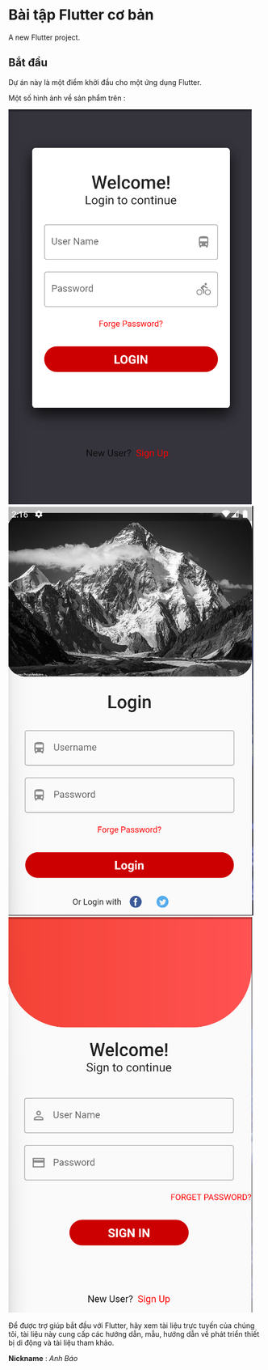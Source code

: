 # Bài tập Flutter cơ bản

A new Flutter project.

## Bắt đầu

Dự án này là một điểm khởi đầu cho một ứng dụng Flutter.

Một số hình ảnh về sản phẩm trên :

![Tux, the Linux mascot](/img/1.png)
![Tux, the Linux mascot](/img/2.png)
![Tux, the Linux mascot](/img/3.png)


Để được trợ giúp bắt đầu với Flutter, hãy xem tài liệu trực tuyến của chúng tôi, tài liệu này cung cấp các hướng dẫn, mẫu, hướng dẫn về phát triển thiết bị di động và tài liệu tham khảo.



**Nickname** : <span style="colors.green">*Anh Báo*</span>
